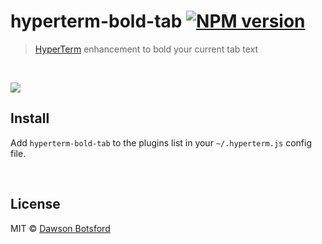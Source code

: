 # hyperterm-bold-tab [![NPM version][npm-image]][npm-url]

> [HyperTerm](https://hyperterm.org) enhancement to bold your current tab text

<br>

![](screenshot.png)

## Install

Add `hyperterm-bold-tab` to the plugins list in your `~/.hyperterm.js` config file.

<br>

## License

MIT © [Dawson Botsford](http://dawsonbotsford.com)

[npm-image]: https://badge.fury.io/js/hyperterm-bold-tab.svg
[npm-url]: https://npmjs.org/package/hyperterm-bold-tab
